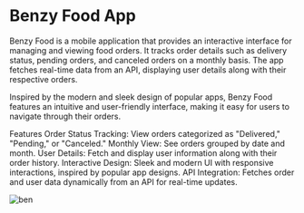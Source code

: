 # Benzy Food App

Benzy Food is a mobile application that provides an interactive interface for managing and viewing food orders. It tracks order details such as delivery status, pending orders, and canceled orders on a monthly basis. The app fetches real-time data from an API, displaying user details along with their respective orders.

Inspired by the modern and sleek design of popular apps, Benzy Food features an intuitive and user-friendly interface, making it easy for users to navigate through their orders.

Features
Order Status Tracking: View orders categorized as "Delivered," "Pending," or "Canceled."
Monthly View: See orders grouped by date and month.
User Details: Fetch and display user information along with their order history.
Interactive Design: Sleek and modern UI with responsive interactions, inspired by popular app designs.
API Integration: Fetches order and user data dynamically from an API for real-time updates.

![ben](https://github.com/user-attachments/assets/7e6edc7a-e244-4578-b596-8ec3bff6af69)
